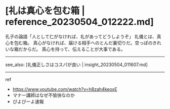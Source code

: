 # [礼は真心を包む箱 | reference_20230504_012222.md]

孔子の論語「人として仁がなければ、礼があってどうしようぞ」
礼儀とは、真心を包む箱。
真心がなければ、届ける相手へのとんだ裏切りだ。空っぽのきれいな箱だからだ。
真心を持って、伝えることが大事である。

---
see_also: [礼儀正しさはコスパが良い | insight_20230504_011607.md]

---
ref
- https://www.youtube.com/watch?v=h8zah4keoxE
- マナー講師はなぜ不愉快なのか
- ぴよぴーよ速報
